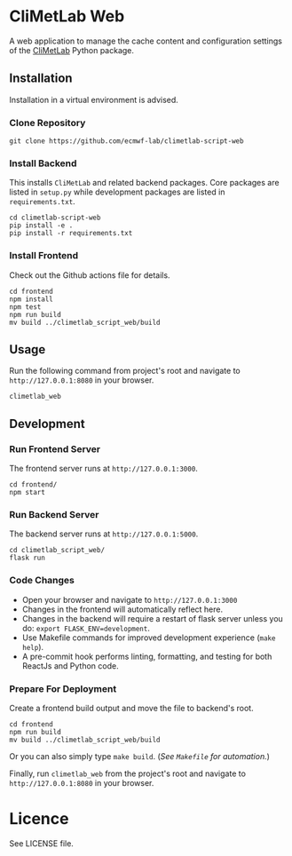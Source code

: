 # CliMetLab Web

A web application to manage the cache content and configuration settings of the [CliMetLab](https://github.com/ecmwf/climetlab) Python package.

## Installation

Installation in a virtual environment is advised.

### Clone Repository

```
git clone https://github.com/ecmwf-lab/climetlab-script-web
```

### Install Backend

This installs `CliMetLab` and related backend packages. Core packages are listed in `setup.py` while development packages are listed in `requirements.txt`.

```
cd climetlab-script-web
pip install -e .
pip install -r requirements.txt
```

### Install Frontend

Check out the Github actions file for details.

```
cd frontend
npm install
npm test
npm run build
mv build ../climetlab_script_web/build
```

## Usage

Run the following command from project's root and navigate to `http://127.0.0.1:8080` in your browser.

```
climetlab_web
```

## Development

### Run Frontend Server

The frontend server runs at `http://127.0.0.1:3000`.

```
cd frontend/
npm start
```

### Run Backend Server

The backend server runs at `http://127.0.0.1:5000`.

```
cd climetlab_script_web/
flask run
```

### Code Changes

- Open your browser and navigate to `http://127.0.0.1:3000`
- Changes in the frontend will automatically reflect here.
- Changes in the backend will require a restart of flask server unless you do: `export FLASK_ENV=development`.
- Use Makefile commands for improved development experience (`make help`).
- A pre-commit hook performs linting, formatting, and testing for both ReactJs and Python code.

### Prepare For Deployment

Create a frontend build output and move the file to backend's root.

```
cd frontend
npm run build
mv build ../climetlab_script_web/build
```

Or you can also simply type `make build`. (_See `Makefile` for automation._)

Finally, run `climetlab_web` from the project's root and navigate to `http://127.0.0.1:8080` in your browser.

# Licence

See LICENSE file.
